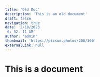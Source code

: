 ```yaml
---
title: 'Old Doc'
description: 'This is an old document'
draft: false
navigation: true
date: '2/18/2023
 6: 52: 11 AM'
author: 'admin'
thumbnail: 'https://picsum.photos/200/300'
externalLink: null
---
```

# This is a document